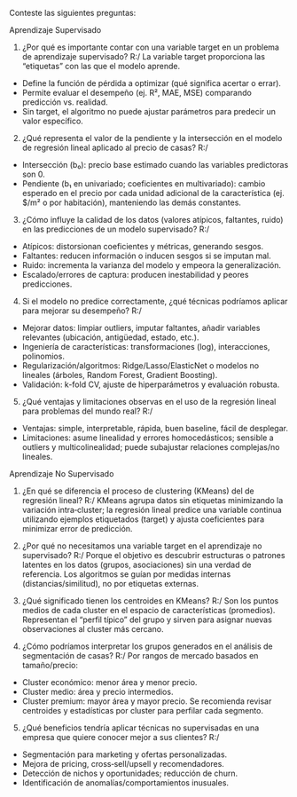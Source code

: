 Conteste las siguientes preguntas:

 Aprendizaje Supervisado
1.	¿Por qué es importante contar con una variable target en un problema de aprendizaje supervisado?
R:/ La variable target proporciona las “etiquetas” con las que el modelo aprende.
- Define la función de pérdida a optimizar (qué significa acertar o errar).
- Permite evaluar el desempeño (ej. R², MAE, MSE) comparando predicción vs. realidad.
- Sin target, el algoritmo no puede ajustar parámetros para predecir un valor específico.
2.	¿Qué representa el valor de la pendiente y la intersección en el modelo de regresión lineal aplicado al precio de casas?
R:/
- Intersección (b₀): precio base estimado cuando las variables predictoras son 0.
- Pendiente (b₁ en univariado; coeficientes en multivariado): cambio esperado en el precio por cada unidad adicional de la característica (ej. $/m² o por habitación), manteniendo las demás constantes.

3.	¿Cómo influye la calidad de los datos (valores atípicos, faltantes, ruido) en las predicciones de un modelo supervisado?
R:/
- Atípicos: distorsionan coeficientes y métricas, generando sesgos.
- Faltantes: reducen información o inducen sesgos si se imputan mal.
- Ruido: incrementa la varianza del modelo y empeora la generalización.
- Escalado/errores de captura: producen inestabilidad y peores predicciones.

4.	Si el modelo no predice correctamente, ¿qué técnicas podríamos aplicar para mejorar su desempeño?
R:/
- Mejorar datos: limpiar outliers, imputar faltantes, añadir variables relevantes (ubicación, antigüedad, estado, etc.).
- Ingeniería de características: transformaciones (log), interacciones, polinomios.
- Regularización/algoritmos: Ridge/Lasso/ElasticNet o modelos no lineales (árboles, Random Forest, Gradient Boosting).
- Validación: k-fold CV, ajuste de hiperparámetros y evaluación robusta.

5.	¿Qué ventajas y limitaciones observas en el uso de la regresión lineal para problemas del mundo real?
R:/
- Ventajas: simple, interpretable, rápida, buen baseline, fácil de desplegar.
- Limitaciones: asume linealidad y errores homocedásticos; sensible a outliers y multicolinealidad; puede subajustar relaciones complejas/no lineales.

Aprendizaje No Supervisado

1.	¿En qué se diferencia el proceso de clustering (KMeans) del de regresión lineal?
R:/ KMeans agrupa datos sin etiquetas minimizando la variación intra‑cluster; la regresión lineal predice una variable continua utilizando ejemplos etiquetados (target) y ajusta coeficientes para minimizar error de predicción.

2.	¿Por qué no necesitamos una variable target en el aprendizaje no supervisado?
R:/ Porque el objetivo es descubrir estructuras o patrones latentes en los datos (grupos, asociaciones) sin una verdad de referencia. Los algoritmos se guían por medidas internas (distancias/similitud), no por etiquetas externas.

3.	¿Qué significado tienen los centroides en KMeans?
R:/ Son los puntos medios de cada cluster en el espacio de características (promedios). Representan el “perfil típico” del grupo y sirven para asignar nuevas observaciones al cluster más cercano.

4.	¿Cómo podríamos interpretar los grupos generados en el análisis de segmentación de casas?
R:/ Por rangos de mercado basados en tamaño/precio:
- Cluster económico: menor área y menor precio.
- Cluster medio: área y precio intermedios.
- Cluster premium: mayor área y mayor precio.
Se recomienda revisar centroides y estadísticas por cluster para perfilar cada segmento.

5.	¿Qué beneficios tendría aplicar técnicas no supervisadas en una empresa que quiere conocer mejor a sus clientes?
R:/
- Segmentación para marketing y ofertas personalizadas.
- Mejora de pricing, cross‑sell/upsell y recomendadores.
- Detección de nichos y oportunidades; reducción de churn.
- Identificación de anomalías/comportamientos inusuales.
